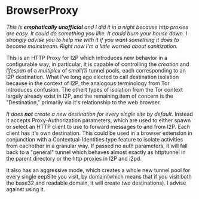 BrowserProxy
============

*This is **emphatically unofficial** and I did it in a night because http*
*proxies are easy. It could do something you like. It could burn your house*
*down. I strongly advise you to help me with it if you want something it does*
*to become mainstream. Right now I'm a little worried about sanitization.*

This is an HTTP Proxy for I2P which introduces new behavior in a configurable
way, in particular, it is capable of controlling the *creation* and *lifespan*
of a *multiplex* of *small(1)* tunnel pools, each corresponding to an I2P
destination. What I've long ago elected to call destination isolation because
in the context of I2P, the analogous terminology from Tor introduces confusion.
The othert types of isolation from the Tor context largely already exist in I2P,
and the remaining item of concern is the "Destination," primarily via it's
relationship to the web browser.

*It does **not** create a new destination for every single site by default.*
Instead it accepts Proxy-Authorization parameters, which are used to either
spawn or select an HTTP client to use to forward messages to and from I2P. Each
client has it's own destination. This could be used in a browser extension in
conjunction with a Contextual-Identities type feature to isolate activities from
eachother in a granular way. If passed no auth parameters, it will fall back
to a "general" tunnel which behaves almost exactly as httptunnel in the parent
directory or the http proxies in I2P and i2pd.

It also has an aggressive mode, which creates a whole new tunnel pool for every
single eepSite you visit, by domain(which means that if you visit both the
base32 and readable domain, it will create *two* destinations). I advise against
using it.
